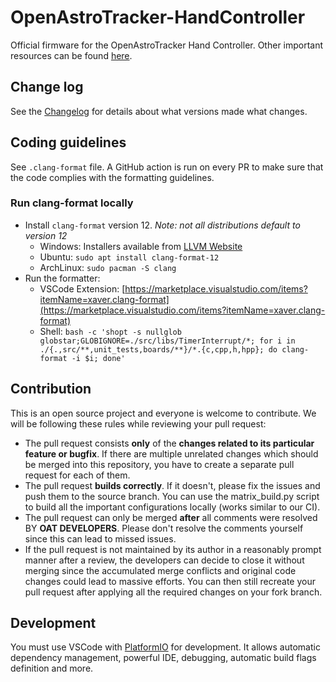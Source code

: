 # OpenAstroTracker-HandController
Official firmware for the OpenAstroTracker Hand Controller. Other important resources can be found [here](https://wiki.openastrotech.com/en/Links).

## Change log
See the [Changelog](Changelog.md) for details about what versions made what changes.

## Coding guidelines

See `.clang-format` file. A GitHub action is run on every PR to make sure that the code complies with the formatting guidelines.

### Run clang-format locally
* Install `clang-format` version 12. _Note: not all distributions default to version 12_
  * Windows: Installers available from [LLVM Website](https://llvm.org/builds/)
  * Ubuntu: `sudo apt install clang-format-12`
  * ArchLinux: `sudo pacman -S clang`
* Run the formatter: 
  * VSCode Extension: [https://marketplace.visualstudio.com/items?itemName=xaver.clang-format](https://marketplace.visualstudio.com/items?itemName=xaver.clang-format)
  * Shell: `bash -c 'shopt -s nullglob globstar;GLOBIGNORE=./src/libs/TimerInterrupt/*; for i in ./{.,src/**,unit_tests,boards/**}/*.{c,cpp,h,hpp}; do clang-format -i $i; done'`
## Contribution

This is an open source project and everyone is welcome to contribute. We will be following these rules while reviewing your pull request:
- The pull request consists **only** of the **changes related to its particular feature or bugfix**. If there are multiple unrelated changes which should be merged into this repository, you have to create a separate pull request for each of them. 
- The pull request **builds correctly**. If it doesn't, please fix the issues and push them to the source branch. You can use the matrix_build.py script to build all the important configurations locally (works similar to our CI).
- The pull request can only be merged **after** all comments were resolved BY **OAT DEVELOPERS**. Please don't resolve the comments yourself since this can lead to missed issues.
- If the pull request is not maintained by its author in a reasonably prompt manner after a review, the developers can decide to close it without merging since the accumulated merge conflicts and original code changes could lead to massive efforts. You can then still recreate your pull request after applying all the required changes on your fork branch.

## Development

You must use VSCode with [PlatformIO](https://platformio.org/) for development. It allows automatic dependency management, powerful IDE, debugging, automatic build flags definition and more.



